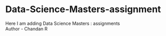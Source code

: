 # Data-Science-Masters-assignment
Here I am adding Data Science Masters : assignments  
Author - Chandan R
